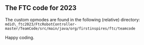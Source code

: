 ## The FTC code for 2023

The custom opmodes are found in the following (relative) directory: 
`mdid\_ftc2023/FtcRobotController-master/TeamCode/src/main/java/org/firstinspires/ftc/teamcode`


Happy coding.
